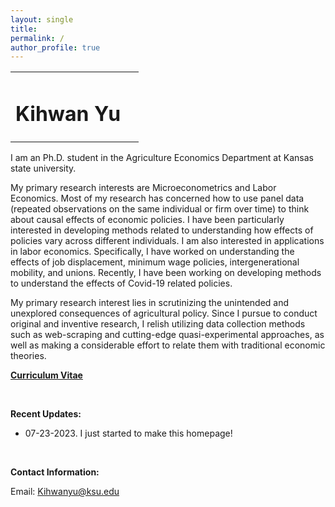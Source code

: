 ```yaml
---
layout: single
title: 
permalink: /
author_profile: true
---
```


<table style="width: 100%;">
  <tr>
	<td style="width: 90%; border-bottom:0px;"><h1>Kihwan Yu</h1></td>
  </tr>
</table>

I am an Ph.D. student in the Agriculture Economics Department at Kansas state university.

My primary research interests are Microeconometrics and Labor Economics. Most of my research has concerned how to use panel data (repeated observations on the same individual or firm over time) to think about causal effects of economic policies.  I have been particularly interested in developing methods related to understanding how effects of policies vary across different individuals.  I am also interested in applications in labor economics.  Specifically, I have worked on understanding the effects of job displacement, minimum wage policies, intergenerational mobility, and unions.  Recently, I have been working on developing methods to understand the effects of Covid-19 related policies.

My primary research interest lies in scrutinizing the unintended and unexplored consequences of agricultural policy. Since I pursue to conduct original and inventive research, I relish utilizing data collection methods such as web-scraping and cutting-edge quasi-experimental approaches, as well as making a considerable effort to relate them with traditional economic theories.

**<a href="files/CV_Kihwan_Yu.pdf">Curriculum Vitae</a>**

<br>

**Recent Updates:**

* 07-23-2023. I just started to make this homepage!



<br>

**Contact Information:**

Email: Kihwanyu@ksu.edu

